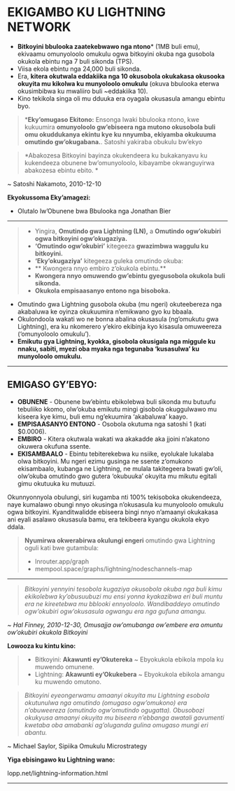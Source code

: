 # EKIGAMBO KU LIGHTNING NETWORK
* **Bitkoyini bbulooka zaatekebwawo nga ntono*** (1MB buli emu),
ekivaamu omunyoloolo omukulu ogwa bitkoyini okuba nga gusobola okukola ebintu nga 7 buli sikonda (TPS).
* Viisa ekola ebintu nga 24,000 buli sikonda.
* Era, **kitera okutwala eddakiika nga 10 okusobola
okukakasa okusooka okuyita mu kikolwa
ku munyoloolo omukulu** (okuva bbulooka eterwa okusimbibwa ku
mwaliiro buli ~eddakiika 10).
* Kino tekikola singa oli mu dduuka era oyagala
okusasula amangu ebintu byo.

> ***Eky’omugaso Ekitono:** Ensonga lwaki bbulooka ntono,
kwe kukuumira **omunyoloolo gw’ebiseera nga mutono okusobola buli omu
okuddukanya ekintu kye ku nnyumba, ekiyamba okukuuma
omutindo gw’okugabana.**. Satoshi yakiraba
obukulu bw’ekyo

>*Abakozesa Bitkoyini bayinza okukendeera
ku bukakanyavu ku kukendeeza obunene
bw’omunyoloolo, kibayambe okwanguyirwa abakozesa
ebintu ebito. *

~ Satoshi Nakamoto, 2010-12-10

**Ekyokussoma Eky’amagezi:**
* Olutalo lw’Obunene bwa Bbulooka nga Jonathan Bier
---

>* Yingira, **Omutindo gwa Lightning (LN),** a **Omutindo ogw’okubiri ogwa bitkoyini
>ogw’okugaziya.**
>* **‘Omutindo ogw’okubiri’** kitegeeza **gwazimbwa waggulu ku bitkoyini.**
>* **‘Eky’okugaziya’** kitegeeza guleka omutindo okuba:
>* ** Kwongera nnyo embiro z’okukola ebintu.**
>* **Kwongera nnyo omuwendo gw’ebintu
>gyegusobola okukola buli sikonda.**
>* **Okukola empisaasanyo entono nga bisoboka.**

* Omutindo gwa Lightning gusobola okuba (mu ngeri) okuteebereza nga
akabaluwa ke oyinza okukuumira n’emikwano gyo ku bbaala.
* Okulondoola wakati wo ne bonna abalina okusasula
(ng’omukutu gwa Lightning), era ku nkomerero
y’ekiro ekibinja kyo kisasula omuweereza
(‘omunyoloolo omukulu’).
* **Emikutu gya Lightning, kyokka, gisobola okusigala nga miggule ku
nnaku, sabiti, myezi oba myaka nga tegunaba
‘kusasulwa’ ku munyoloolo omukulu.**

---
## EMIGASO GY’EBYO:
* **OBUNENE** - Obunene bw’ebintu ebikolebwa buli sikonda
mu butuufu tebuliiko kkomo, olw’okuba emikutu mingi
gisobola okuggulwawo mu kiseera kye kimu, buli emu
ng’ekuumira ‘akabaluwa’ kaayo.
* **EMPISAASANYO ENTONO** - Osobola okutuma nga satoshi 1
(kati $0.0006).
* **EMBIRO** - Kitera okutwala wakati wa akakadde aka jjoini n’akatono
okuwera okufuna ssente.
* **EKISAMBAALO** - Ebintu tebiterekebwa ku nsiike,
eyolukale lukalaba olwa bitkoyini. Mu ngeri ezimu gusinga
ne ssente z’omukono ekisambaalo, kubanga ne Lightning,
ne mulala takitegeera bwati gw’oli, olw’okuba
omutindo gwo gutera ‘okubuuka’ okuyita mu
mikutu egitali gimu okutuuka ku mutuuzi.

Okunnyonnyola obulungi, siri kugamba nti 100% tekisoboka
okukendeeza, naye kumalawo obungi nnyo okusinga n’okusasula
ku munyoloolo omukulu ogwa bitkoyini.
Kyanditwalidde ebiseera bingi nnyo n’amaanyi
okukakasa ani eyali asalawo okusasula
bamu, era tekibeera kyangu
okukola ekyo ddala.

>**Nyumirwa okwerabirwa okulungi engeri**
>omutindo gwa Lightning oguli kati bwe gutambula:
>* lnrouter.app/graph
>* mempool.space/graphs/lightning/nodeschannels-map

---

>*Bitkoyini yennyini tesobola kugaziya okusobola okuba nga buli
kimu ekikolebwa ky’obusuubuzi mu
ensi yonna kyakazibwa eri buli muntu era
ne kireetebwa mu bblooki ennyoloolo.
Wandibaddeyo omutindo ogw’okubiri
ogw’okusasula ogwangu
era nga gufuna amangu.*

*~ Hal Finney, 2010-12-30, Omusajja ow’omubanga ow’embere
era omuntu ow’okubiri okukola Bitkoyini*

**Lowooza ku kintu kino:**
>* Bitkoyini: **Akawunti ey’Okutereka** ~ Ebyokukola ebikola mpola ku
>muwendo omunene.
>* Lightning: **Akawunti ey’Okukebera** ~ Ebyokukola ebikola amangu
>ku muwendo omutono.


>*Bitkoyini eyeongerwamu amaanyi okuyita mu Lightning esobola okutunulwa nga omutindo
(omugaso ogw’omukono) era n’obuweereza (omutindo ogw’omutindo
ogugatta). Obusobozi okukyusa amaanyi okuyita mu
biseera n’ebbanga awatali gavumenti kwetaba oba
amabanki ag’oluganda gulina omugaso mungi eri abantu.*

~ Michael Saylor, Sipiika Omukulu
Microstrategy

**Yiga ebisingawo ku Lightning wano:**

lopp.net/lightning-information.html

---
